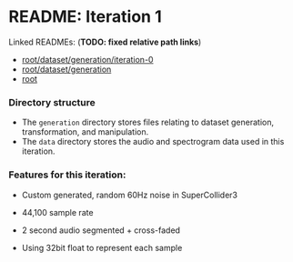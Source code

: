 # README: Iteration 1

Linked READMEs: (**TODO: fixed relative path links**)

- [root/dataset/generation/iteration-0](../iteration-0/README.md)
- [root/dataset/generation](../../README.md)
- [root](../../../README.md)



### Directory structure

- The `generation` directory stores files relating to dataset generation, transformation, and manipulation.
- The `data`  directory stores the audio and spectrogram data used in this iteration.



### Features for this iteration:

- Custom generated, random 60Hz noise in SuperCollider3

- 44,100 sample rate
- 2 second audio segmented + cross-faded
- Using 32bit float to represent each sample

